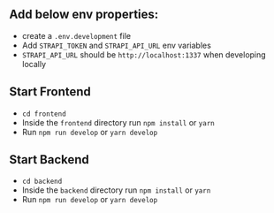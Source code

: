 ## Add below env properties:
- create a `.env.development` file
- Add `STRAPI_TOKEN` and `STRAPI_API_URL` env variables
- `STRAPI_API_URL` should be `http://localhost:1337` when developing locally

## Start Frontend
- `cd frontend`
- Inside the `frontend` directory run `npm install` or `yarn`
- Run `npm run develop` or `yarn develop`

## Start Backend
- `cd backend`
- Inside the `backend` directory run `npm install` or `yarn`
- Run `npm run develop` or `yarn develop`